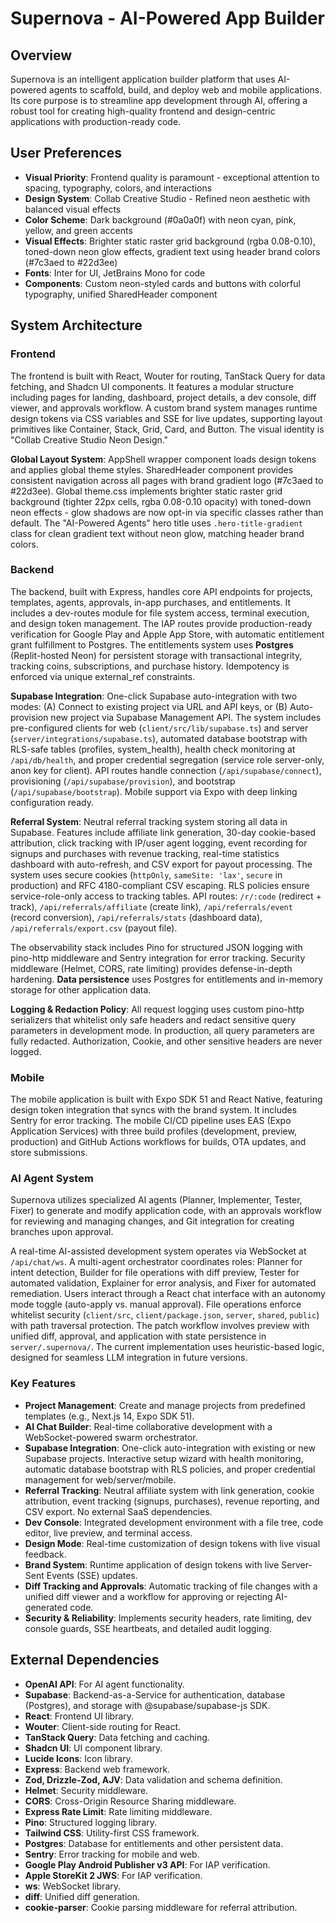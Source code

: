 # Supernova - AI-Powered App Builder

## Overview
Supernova is an intelligent application builder platform that uses AI-powered agents to scaffold, build, and deploy web and mobile applications. Its core purpose is to streamline app development through AI, offering a robust tool for creating high-quality frontend and design-centric applications with production-ready code.

## User Preferences
- **Visual Priority**: Frontend quality is paramount - exceptional attention to spacing, typography, colors, and interactions
- **Design System**: Collab Creative Studio - Refined neon aesthetic with balanced visual effects
- **Color Scheme**: Dark background (#0a0a0f) with neon cyan, pink, yellow, and green accents
- **Visual Effects**: Brighter static raster grid background (rgba 0.08-0.10), toned-down neon glow effects, gradient text using header brand colors (#7c3aed to #22d3ee)
- **Fonts**: Inter for UI, JetBrains Mono for code
- **Components**: Custom neon-styled cards and buttons with colorful typography, unified SharedHeader component

## System Architecture

### Frontend
The frontend is built with React, Wouter for routing, TanStack Query for data fetching, and Shadcn UI components. It features a modular structure including pages for landing, dashboard, project details, a dev console, diff viewer, and approvals workflow. A custom brand system manages runtime design tokens via CSS variables and SSE for live updates, supporting layout primitives like Container, Stack, Grid, Card, and Button. The visual identity is "Collab Creative Studio Neon Design."

**Global Layout System**: AppShell wrapper component loads design tokens and applies global theme styles. SharedHeader component provides consistent navigation across all pages with brand gradient logo (#7c3aed to #22d3ee). Global theme.css implements brighter static raster grid background (tighter 22px cells, rgba 0.08-0.10 opacity) with toned-down neon effects - glow shadows are now opt-in via specific classes rather than default. The "AI-Powered Agents" hero title uses `.hero-title-gradient` class for clean gradient text without neon glow, matching header brand colors.

### Backend
The backend, built with Express, handles core API endpoints for projects, templates, agents, approvals, in-app purchases, and entitlements. It includes a dev-routes module for file system access, terminal execution, and design token management. The IAP routes provide production-ready verification for Google Play and Apple App Store, with automatic entitlement grant fulfillment to Postgres. The entitlements system uses **Postgres** (Replit-hosted Neon) for persistent storage with transactional integrity, tracking coins, subscriptions, and purchase history. Idempotency is enforced via unique external_ref constraints.

**Supabase Integration**: One-click Supabase auto-integration with two modes: (A) Connect to existing project via URL and API keys, or (B) Auto-provision new project via Supabase Management API. The system includes pre-configured clients for web (`client/src/lib/supabase.ts`) and server (`server/integrations/supabase.ts`), automated database bootstrap with RLS-safe tables (profiles, system_health), health check monitoring at `/api/db/health`, and proper credential segregation (service role server-only, anon key for client). API routes handle connection (`/api/supabase/connect`), provisioning (`/api/supabase/provision`), and bootstrap (`/api/supabase/bootstrap`). Mobile support via Expo with deep linking configuration ready.

**Referral System**: Neutral referral tracking system storing all data in Supabase. Features include affiliate link generation, 30-day cookie-based attribution, click tracking with IP/user agent logging, event recording for signups and purchases with revenue tracking, real-time statistics dashboard with auto-refresh, and CSV export for payout processing. The system uses secure cookies (`httpOnly`, `sameSite: 'lax'`, `secure` in production) and RFC 4180-compliant CSV escaping. RLS policies ensure service-role-only access to tracking tables. API routes: `/r/:code` (redirect + track), `/api/referrals/affiliate` (create link), `/api/referrals/event` (record conversion), `/api/referrals/stats` (dashboard data), `/api/referrals/export.csv` (payout file).

The observability stack includes Pino for structured JSON logging with pino-http middleware and Sentry integration for error tracking. Security middleware (Helmet, CORS, rate limiting) provides defense-in-depth hardening. **Data persistence** uses Postgres for entitlements and in-memory storage for other application data.

**Logging & Redaction Policy**: All request logging uses custom pino-http serializers that whitelist only safe headers and redact sensitive query parameters in development mode. In production, all query parameters are fully redacted. Authorization, Cookie, and other sensitive headers are never logged.

### Mobile
The mobile application is built with Expo SDK 51 and React Native, featuring design token integration that syncs with the brand system. It includes Sentry for error tracking. The mobile CI/CD pipeline uses EAS (Expo Application Services) with three build profiles (development, preview, production) and GitHub Actions workflows for builds, OTA updates, and store submissions.

### AI Agent System
Supernova utilizes specialized AI agents (Planner, Implementer, Tester, Fixer) to generate and modify application code, with an approvals workflow for reviewing and managing changes, and Git integration for creating branches upon approval.

A real-time AI-assisted development system operates via WebSocket at `/api/chat/ws`. A multi-agent orchestrator coordinates roles: Planner for intent detection, Builder for file operations with diff preview, Tester for automated validation, Explainer for error analysis, and Fixer for automated remediation. Users interact through a React chat interface with an autonomy mode toggle (auto-apply vs. manual approval). File operations enforce whitelist security (`client/src`, `client/package.json`, `server`, `shared`, `public`) with path traversal protection. The patch workflow involves preview with unified diff, approval, and application with state persistence in `server/.supernova/`. The current implementation uses heuristic-based logic, designed for seamless LLM integration in future versions.

### Key Features
- **Project Management**: Create and manage projects from predefined templates (e.g., Next.js 14, Expo SDK 51).
- **AI Chat Builder**: Real-time collaborative development with a WebSocket-powered swarm orchestrator.
- **Supabase Integration**: One-click auto-integration with existing or new Supabase projects. Interactive setup wizard with health monitoring, automatic database bootstrap with RLS policies, and proper credential management for web/server/mobile.
- **Referral Tracking**: Neutral affiliate system with link generation, cookie attribution, event tracking (signups, purchases), revenue reporting, and CSV export. No external SaaS dependencies.
- **Dev Console**: Integrated development environment with a file tree, code editor, live preview, and terminal access.
- **Design Mode**: Real-time customization of design tokens with live visual feedback.
- **Brand System**: Runtime application of design tokens with live Server-Sent Events (SSE) updates.
- **Diff Tracking and Approvals**: Automatic tracking of file changes with a unified diff viewer and a workflow for approving or rejecting AI-generated code.
- **Security & Reliability**: Implements security headers, rate limiting, dev console guards, SSE heartbeats, and detailed audit logging.

## External Dependencies
- **OpenAI API**: For AI agent functionality.
- **Supabase**: Backend-as-a-Service for authentication, database (Postgres), and storage with @supabase/supabase-js SDK.
- **React**: Frontend UI library.
- **Wouter**: Client-side routing for React.
- **TanStack Query**: Data fetching and caching.
- **Shadcn UI**: UI component library.
- **Lucide Icons**: Icon library.
- **Express**: Backend web framework.
- **Zod, Drizzle-Zod, AJV**: Data validation and schema definition.
- **Helmet**: Security middleware.
- **CORS**: Cross-Origin Resource Sharing middleware.
- **Express Rate Limit**: Rate limiting middleware.
- **Pino**: Structured logging library.
- **Tailwind CSS**: Utility-first CSS framework.
- **Postgres**: Database for entitlements and other persistent data.
- **Sentry**: Error tracking for mobile and web.
- **Google Play Android Publisher v3 API**: For IAP verification.
- **Apple StoreKit 2 JWS**: For IAP verification.
- **ws**: WebSocket library.
- **diff**: Unified diff generation.
- **cookie-parser**: Cookie parsing middleware for referral attribution.